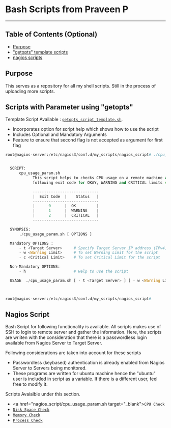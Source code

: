 # Bash Scripts from Praveen P
---


## Table of Contents (Optional)

- [Purpose](#purpose)
- ["getopts" template scripts](#scripts-with-parameter-using-getopts)
- [ nagios scripts](#nagios-script)



## Purpose

This serves as a repository for all my shell scripts. Still in the process of uploading more scripts.

## Scripts with Parameter using "getopts"

Template Script Available :  <a href="getopts_script_template.sh" target="_blank">`getopts_script_template.sh`</a>.

  - Incorporates option for script help which shows how to use the script
  - Includes Optional and Mandatory Arguments
  - Feature to ensure that second flag is not accepted as argument for first flag

```python
root@nagios-server:/etc/nagios3/conf.d/my_scripts/nagios_script# ./cpu_usage_param.sh -h


  SCRIPT:
      cpu_usage_param.sh
            This script helps to checks CPU usage on a remote machine and generate
            following exit code for OKAY, WARNING and CRITICAL limits set.

            -----------------------------
            |  Exit Code  |    Status   |
            -----------------------------
            |      0      |  OK         |
            |      1      |  WARNING    |
            |      2      |  CRITICAL   |
            -----------------------------

  SYNOPSIS:
      ./cpu_usage_param.sh [ OPTIONS ]

  Mandatory OPTIONS :
      - t <Target Server>     # Specify Target Server IP address (IPv4)
      - w <Warning Limit>     # To set Warning Limit for the script
      - c <Critical Limit>    # To set Critical Limit for the script

  Non-Mandatory OPTIONS:
      - h                     # Help to use the script

  USAGE  ./cpu_usage_param.sh [ - t <Target Server> ] [ - w <Warning Limit> ] [ - c <Critical Limit> ]



root@nagios-server:/etc/nagios3/conf.d/my_scripts/nagios_script#


```

## Nagios Script

Bash Script for following functionality is available. All scripts makes use of SSH to login to remote server and gather the information. Here, the scripts are wriiten with the consideration that there is a passwordless login available from Nagios Server to Target Server. 

Following considerations are taken into account for these scripts
  - Passwordless (keybased) authentication is already enabled from Nagios Server to Servers being monitored.
  - These programs are written for ubuntu machine hence the "ubuntu" user is included in script as a variable. If there is a different user, feel free to modify it.

Scripts Avaialble under this section.
  - <a href="nagios_script/cpu_usage_param.sh target="_blank">`CPU Check`</a>
  - <a href="nagios_script/disk_usage_param.sh" target="_blank">`Disk Space Check`</a>
  - <a href="nagios_script/memory_usage_param.sh" target="_blank">`Memory Check`</a>
  - <a href="nagios_script/process_check_param.sh" target="_blank">`Process Check`</a>